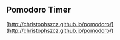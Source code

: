 ## Pomodoro Timer 

[http://christophszcz.github.io/pomodoro/](http://christophszcz.github.io/pomodoro/)
